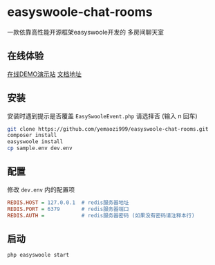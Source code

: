 # easyswoole-chat-rooms
一款依靠高性能开源框架easyswoole开发的 多房间聊天室

## 在线体验

[在线DEMO演示站](http://yemaozi.substr.cn/)
[文档地址](https://www.kancloud.cn/yemaozi999/easyswoole-chatrooms)
## 安装

安装时遇到提示是否覆盖 `EasySwooleEvent.php` 请选择否 (输入 n 回车)

```bash
git clone https://github.com/yemaozi999/easyswoole-chat-rooms.git
composer install
easyswoole install
cp sample.env dev.env
```

## 配置

修改 `dev.env` 内的配置项

```ini
REDIS.HOST = 127.0.0.1  # redis服务器地址
REDIS.PORT = 6379       # redis服务器端口
REDIS.AUTH =            # redis服务器密码 (如果没有密码请注释本行)
```

## 启动

```bash
php easyswoole start
```
